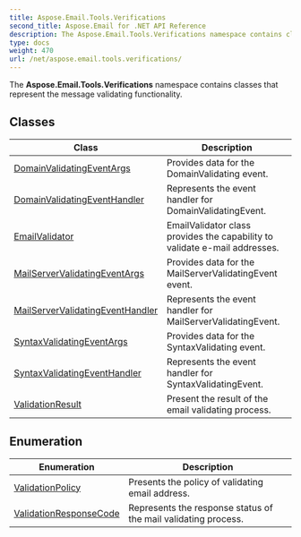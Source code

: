 ```yaml
---
title: Aspose.Email.Tools.Verifications
second_title: Aspose.Email for .NET API Reference
description: The Aspose.Email.Tools.Verifications namespace contains classes that represent the message validating functionality
type: docs
weight: 470
url: /net/aspose.email.tools.verifications/
---
```

The **Aspose.Email.Tools.Verifications** namespace contains classes that represent the message validating functionality.

## Classes

| Class | Description |
| --- | --- |
| [DomainValidatingEventArgs](./domainvalidatingeventargs/) | Provides data for the DomainValidating event. |
| [DomainValidatingEventHandler](./domainvalidatingeventhandler/) | Represents the event handler for DomainValidatingEvent. |
| [EmailValidator](./emailvalidator/) | EmailValidator class provides the capability to validate e-mail addresses. |
| [MailServerValidatingEventArgs](./mailservervalidatingeventargs/) | Provides data for the MailServerValidatingEvent event. |
| [MailServerValidatingEventHandler](./mailservervalidatingeventhandler/) | Represents the event handler for MailServerValidatingEvent. |
| [SyntaxValidatingEventArgs](./syntaxvalidatingeventargs/) | Provides data for the SyntaxValidating event. |
| [SyntaxValidatingEventHandler](./syntaxvalidatingeventhandler/) | Represents the event handler for SyntaxValidatingEvent. |
| [ValidationResult](./validationresult/) | Present the result of the email validating process. |
## Enumeration

| Enumeration | Description |
| --- | --- |
| [ValidationPolicy](./validationpolicy/) | Presents the policy of validating email address. |
| [ValidationResponseCode](./validationresponsecode/) | Represents the response status of the mail validating process. |


